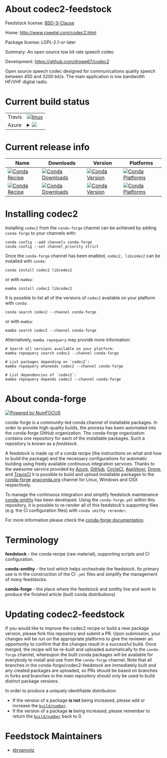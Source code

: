 About codec2-feedstock
======================

Feedstock license: [BSD-3-Clause](https://github.com/conda-forge/codec2-feedstock/blob/main/LICENSE.txt)

Home: http://www.rowetel.com/codec2.html

Package license: LGPL-2.1-or-later

Summary: An open source low bit rate speech codec

Development: https://github.com/drowe67/codec2

Open source speech codec designed for communications quality speech between 450
and 3200 bit/s. The main application is low bandwidth HF/VHF digital radio.


Current build status
====================


<table><tr>
    <td>Travis</td>
    <td>
      <a href="https://app.travis-ci.com/conda-forge/codec2-feedstock">
        <img alt="linux" src="https://img.shields.io/travis/com/conda-forge/codec2-feedstock/main.svg?label=Linux">
      </a>
    </td>
  </tr>
    
  <tr>
    <td>Azure</td>
    <td>
      <details>
        <summary>
          <a href="https://dev.azure.com/conda-forge/feedstock-builds/_build/latest?definitionId=10088&branchName=main">
            <img src="https://dev.azure.com/conda-forge/feedstock-builds/_apis/build/status/codec2-feedstock?branchName=main">
          </a>
        </summary>
        <table>
          <thead><tr><th>Variant</th><th>Status</th></tr></thead>
          <tbody><tr>
              <td>linux_64</td>
              <td>
                <a href="https://dev.azure.com/conda-forge/feedstock-builds/_build/latest?definitionId=10088&branchName=main">
                  <img src="https://dev.azure.com/conda-forge/feedstock-builds/_apis/build/status/codec2-feedstock?branchName=main&jobName=linux&configuration=linux%20linux_64_" alt="variant">
                </a>
              </td>
            </tr><tr>
              <td>linux_aarch64</td>
              <td>
                <a href="https://dev.azure.com/conda-forge/feedstock-builds/_build/latest?definitionId=10088&branchName=main">
                  <img src="https://dev.azure.com/conda-forge/feedstock-builds/_apis/build/status/codec2-feedstock?branchName=main&jobName=linux&configuration=linux%20linux_aarch64_" alt="variant">
                </a>
              </td>
            </tr><tr>
              <td>linux_ppc64le</td>
              <td>
                <a href="https://dev.azure.com/conda-forge/feedstock-builds/_build/latest?definitionId=10088&branchName=main">
                  <img src="https://dev.azure.com/conda-forge/feedstock-builds/_apis/build/status/codec2-feedstock?branchName=main&jobName=linux&configuration=linux%20linux_ppc64le_" alt="variant">
                </a>
              </td>
            </tr><tr>
              <td>osx_64</td>
              <td>
                <a href="https://dev.azure.com/conda-forge/feedstock-builds/_build/latest?definitionId=10088&branchName=main">
                  <img src="https://dev.azure.com/conda-forge/feedstock-builds/_apis/build/status/codec2-feedstock?branchName=main&jobName=osx&configuration=osx%20osx_64_" alt="variant">
                </a>
              </td>
            </tr><tr>
              <td>osx_arm64</td>
              <td>
                <a href="https://dev.azure.com/conda-forge/feedstock-builds/_build/latest?definitionId=10088&branchName=main">
                  <img src="https://dev.azure.com/conda-forge/feedstock-builds/_apis/build/status/codec2-feedstock?branchName=main&jobName=osx&configuration=osx%20osx_arm64_" alt="variant">
                </a>
              </td>
            </tr><tr>
              <td>win_64</td>
              <td>
                <a href="https://dev.azure.com/conda-forge/feedstock-builds/_build/latest?definitionId=10088&branchName=main">
                  <img src="https://dev.azure.com/conda-forge/feedstock-builds/_apis/build/status/codec2-feedstock?branchName=main&jobName=win&configuration=win%20win_64_" alt="variant">
                </a>
              </td>
            </tr>
          </tbody>
        </table>
      </details>
    </td>
  </tr>
</table>

Current release info
====================

| Name | Downloads | Version | Platforms |
| --- | --- | --- | --- |
| [![Conda Recipe](https://img.shields.io/badge/recipe-codec2-green.svg)](https://anaconda.org/conda-forge/codec2) | [![Conda Downloads](https://img.shields.io/conda/dn/conda-forge/codec2.svg)](https://anaconda.org/conda-forge/codec2) | [![Conda Version](https://img.shields.io/conda/vn/conda-forge/codec2.svg)](https://anaconda.org/conda-forge/codec2) | [![Conda Platforms](https://img.shields.io/conda/pn/conda-forge/codec2.svg)](https://anaconda.org/conda-forge/codec2) |
| [![Conda Recipe](https://img.shields.io/badge/recipe-libcodec2-green.svg)](https://anaconda.org/conda-forge/libcodec2) | [![Conda Downloads](https://img.shields.io/conda/dn/conda-forge/libcodec2.svg)](https://anaconda.org/conda-forge/libcodec2) | [![Conda Version](https://img.shields.io/conda/vn/conda-forge/libcodec2.svg)](https://anaconda.org/conda-forge/libcodec2) | [![Conda Platforms](https://img.shields.io/conda/pn/conda-forge/libcodec2.svg)](https://anaconda.org/conda-forge/libcodec2) |

Installing codec2
=================

Installing `codec2` from the `conda-forge` channel can be achieved by adding `conda-forge` to your channels with:

```
conda config --add channels conda-forge
conda config --set channel_priority strict
```

Once the `conda-forge` channel has been enabled, `codec2, libcodec2` can be installed with `conda`:

```
conda install codec2 libcodec2
```

or with `mamba`:

```
mamba install codec2 libcodec2
```

It is possible to list all of the versions of `codec2` available on your platform with `conda`:

```
conda search codec2 --channel conda-forge
```

or with `mamba`:

```
mamba search codec2 --channel conda-forge
```

Alternatively, `mamba repoquery` may provide more information:

```
# Search all versions available on your platform:
mamba repoquery search codec2 --channel conda-forge

# List packages depending on `codec2`:
mamba repoquery whoneeds codec2 --channel conda-forge

# List dependencies of `codec2`:
mamba repoquery depends codec2 --channel conda-forge
```


About conda-forge
=================

[![Powered by
NumFOCUS](https://img.shields.io/badge/powered%20by-NumFOCUS-orange.svg?style=flat&colorA=E1523D&colorB=007D8A)](https://numfocus.org)

conda-forge is a community-led conda channel of installable packages.
In order to provide high-quality builds, the process has been automated into the
conda-forge GitHub organization. The conda-forge organization contains one repository
for each of the installable packages. Such a repository is known as a *feedstock*.

A feedstock is made up of a conda recipe (the instructions on what and how to build
the package) and the necessary configurations for automatic building using freely
available continuous integration services. Thanks to the awesome service provided by
[Azure](https://azure.microsoft.com/en-us/services/devops/), [GitHub](https://github.com/),
[CircleCI](https://circleci.com/), [AppVeyor](https://www.appveyor.com/),
[Drone](https://cloud.drone.io/welcome), and [TravisCI](https://travis-ci.com/)
it is possible to build and upload installable packages to the
[conda-forge](https://anaconda.org/conda-forge) [anaconda.org](https://anaconda.org/)
channel for Linux, Windows and OSX respectively.

To manage the continuous integration and simplify feedstock maintenance
[conda-smithy](https://github.com/conda-forge/conda-smithy) has been developed.
Using the ``conda-forge.yml`` within this repository, it is possible to re-render all of
this feedstock's supporting files (e.g. the CI configuration files) with ``conda smithy rerender``.

For more information please check the [conda-forge documentation](https://conda-forge.org/docs/).

Terminology
===========

**feedstock** - the conda recipe (raw material), supporting scripts and CI configuration.

**conda-smithy** - the tool which helps orchestrate the feedstock.
                   Its primary use is in the construction of the CI ``.yml`` files
                   and simplify the management of *many* feedstocks.

**conda-forge** - the place where the feedstock and smithy live and work to
                  produce the finished article (built conda distributions)


Updating codec2-feedstock
=========================

If you would like to improve the codec2 recipe or build a new
package version, please fork this repository and submit a PR. Upon submission,
your changes will be run on the appropriate platforms to give the reviewer an
opportunity to confirm that the changes result in a successful build. Once
merged, the recipe will be re-built and uploaded automatically to the
`conda-forge` channel, whereupon the built conda packages will be available for
everybody to install and use from the `conda-forge` channel.
Note that all branches in the conda-forge/codec2-feedstock are
immediately built and any created packages are uploaded, so PRs should be based
on branches in forks and branches in the main repository should only be used to
build distinct package versions.

In order to produce a uniquely identifiable distribution:
 * If the version of a package **is not** being increased, please add or increase
   the [``build/number``](https://docs.conda.io/projects/conda-build/en/latest/resources/define-metadata.html#build-number-and-string).
 * If the version of a package **is** being increased, please remember to return
   the [``build/number``](https://docs.conda.io/projects/conda-build/en/latest/resources/define-metadata.html#build-number-and-string)
   back to 0.

Feedstock Maintainers
=====================

* [@ryanvolz](https://github.com/ryanvolz/)


